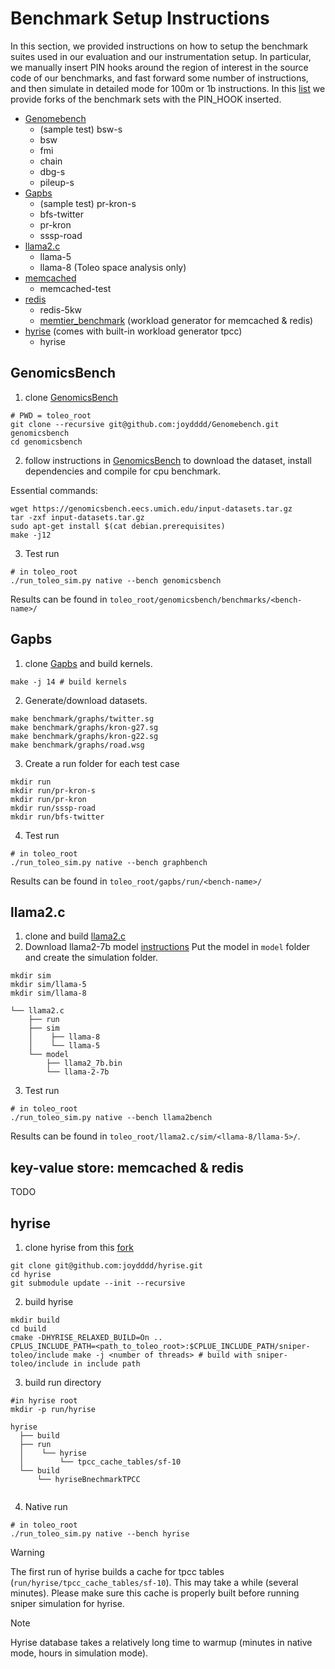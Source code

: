 # Benchmark Setup Instructions
In this section, we provided instructions on how to setup the benchmark suites used in our evaluation and our instrumentation setup. In particular, we manually insert PIN hooks around the region of interest in the source code of our benchmarks, and fast forward some number of instructions, and then simulate in detailed mode for 100m or 1b instructions. In this [list](https://github.com/stars/joydddd/lists/toleo) we provide forks of the benchmark sets with the PIN_HOOK inserted. 

- [Genomebench](https://github.com/joydddd/Genomebench)
  - (sample test) bsw-s
  - bsw
  - fmi
  - chain
  - dbg-s
  - pileup-s
- [Gapbs](https://github.com/joydddd/gapbs)
  - (sample test) pr-kron-s
  - bfs-twitter
  - pr-kron
  - sssp-road
- [llama2.c](https://github.com/joydddd/llama2.c)
  - llama-5
  - llama-8 (Toleo space analysis only)
- [memcached](https://github.com/joydddd/memcached)
  - memcached-test
- [redis](https://github.com/joydddd/redis)
  - redis-5kw
  - [memtier_benchmark](https://github.com/joydddd/memtier_benchmark) (workload generator for memcached & redis) 
- [hyrise](https://github.com/joydddd/hyrise) (comes with built-in workload generator tpcc)
  - hyrise
## GenomicsBench
1. clone [GenomicsBench](https://github.com/joydddd/Genomebench)
```
# PWD = toleo_root
git clone --recursive git@github.com:joydddd/Genomebench.git genomicsbench
cd genomicsbench
```
2. follow instructions in [GenomicsBench](https://github.com/joydddd/Genomebench) to download the dataset, install dependencies and compile for cpu benchmark. 

Essential commands:
```
wget https://genomicsbench.eecs.umich.edu/input-datasets.tar.gz
tar -zxf input-datasets.tar.gz
sudo apt-get install $(cat debian.prerequisites)
make -j12
```
3. Test run
```
# in toleo_root
./run_toleo_sim.py native --bench genomicsbench
```
Results can be found in `toleo_root/genomicsbench/benchmarks/<bench-name>/`
## Gapbs
1. clone [Gapbs](https://github.com/joydddd/gapbs) and build kernels. 
```
make -j 14 # build kernels
```
2. Generate/download datasets. 
```
make benchmark/graphs/twitter.sg
make benchmark/graphs/kron-g27.sg
make benchmark/graphs/kron-g22.sg
make benchmark/graphs/road.wsg
```
3. Create a run folder for each test case
```
mkdir run
mkdir run/pr-kron-s
mkdir run/pr-kron
mkdir run/sssp-road
mkdir run/bfs-twitter
```
4. Test run
   
```
# in toleo_root
./run_toleo_sim.py native --bench graphbench
```
Results can be found in `toleo_root/gapbs/run/<bench-name>/`
## llama2.c
1. clone and build [llama2.c](https://github.com/joydddd/llama2.c)
2. Download llama2-7b model [instructions](https://github.com/joydddd/llama2.c?tab=readme-ov-file#metas-llama-2-models)
   Put the model in `model` folder and create the simulation folder.
```
mkdir sim
mkdir sim/llama-5
mkdir sim/llama-8
```
```
└── llama2.c
    ├── run
    ├── sim
    │    ├── llama-8
    │    └── llama-5
    └── model
        ├── llama2_7b.bin
        └── llama-2-7b
```
     
3. Test run
 ```
# in toleo_root
./run_toleo_sim.py native --bench llama2bench
```
Results can be found in `toleo_root/llama2.c/sim/<llama-8/llama-5>/`.
## key-value store: memcached & redis

TODO

## hyrise

1. clone hyrise from this [fork](https://github.com/joydddd/hyrise)
```
git clone git@github.com:joydddd/hyrise.git
cd hyrise
git submodule update --init --recursive
```
2. build hyrise
```
mkdir build
cd build
cmake -DHYRISE_RELAXED_BUILD=On ..
CPLUS_INCLUDE_PATH=<path_to_toleo_root>:$CPLUE_INCLUDE_PATH/sniper-toleo/include make -j <number of threads> # build with sniper-toleo/include in include path
```
3. build run directory
```
#in hyrise root
mkdir -p run/hyrise
```
```
hyrise
  ├── build
  ├── run
  │    └── hyrise
  │        └── tpcc_cache_tables/sf-10
  └── build
      └── hyriseBnechmarkTPCC
          
```
4. Native run
```
# in toleo_root
./run_toleo_sim.py native --bench hyrise
```
> [!WARNING]
>  The first run of hyrise builds a cache for tpcc tables (`run/hyrise/tpcc_cache_tables/sf-10`). This may take a while (several minutes). Please make sure this cache is properly built before running sniper simulation for hyrise.  

> [!NOTE]
> Hyrise database takes a relatively long time to warmup (minutes in native mode, hours in simulation mode).
